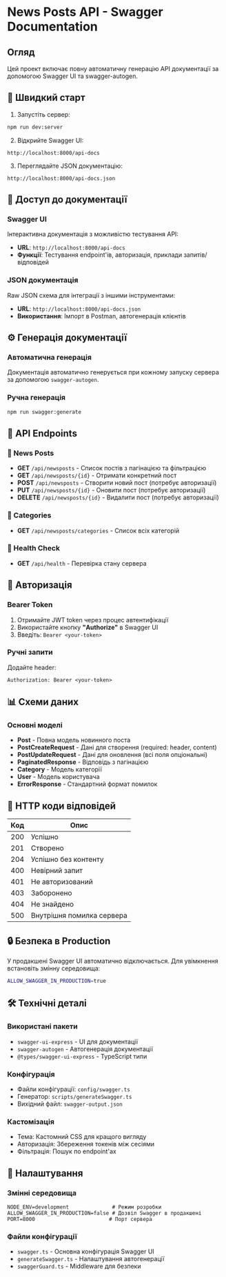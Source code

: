 # News Posts API - Swagger Documentation

## Огляд

Цей проект включає повну автоматичну генерацію API документації за допомогою Swagger UI та swagger-autogen.

## 🚀 Швидкий старт

1. Запустіть сервер:
```bash
npm run dev:server
```

2. Відкрийте Swagger UI:
```
http://localhost:8000/api-docs
```

3. Переглядайте JSON документацію:
```
http://localhost:8000/api-docs.json
```

## 📖 Доступ до документації

### Swagger UI
Інтерактивна документація з можливістю тестування API:
- **URL**: `http://localhost:8000/api-docs`
- **Функції**: Тестування endpoint'ів, авторизація, приклади запитів/відповідей

### JSON документація
Raw JSON схема для інтеграції з іншими інструментами:
- **URL**: `http://localhost:8000/api-docs.json`
- **Використання**: Імпорт в Postman, автогенерація клієнтів

## ⚙️ Генерація документації

### Автоматична генерація
Документація автоматично генерується при кожному запуску сервера за допомогою `swagger-autogen`.

### Ручна генерація
```bash
npm run swagger:generate
```

## 🔗 API Endpoints

### 📰 News Posts
- **GET** `/api/newsposts` - Список постів з пагінацією та фільтрацією
- **GET** `/api/newsposts/{id}` - Отримати конкретний пост
- **POST** `/api/newsposts` - Створити новий пост (потребує авторизації)
- **PUT** `/api/newsposts/{id}` - Оновити пост (потребує авторизації)  
- **DELETE** `/api/newsposts/{id}` - Видалити пост (потребує авторизації)

### 📂 Categories
- **GET** `/api/newsposts/categories` - Список всіх категорій

### 🏥 Health Check
- **GET** `/api/health` - Перевірка стану сервера

## 🔐 Авторизація

### Bearer Token
1. Отримайте JWT token через процес автентифікації
2. Використайте кнопку **"Authorize"** в Swagger UI
3. Введіть: `Bearer <your-token>`

### Ручні запити
Додайте header:
```
Authorization: Bearer <your-token>
```

## 📊 Схеми даних

### Основні моделі
- **Post** - Повна модель новинного поста
- **PostCreateRequest** - Дані для створення (required: header, content)
- **PostUpdateRequest** - Дані для оновлення (всі поля опціональні)
- **PaginatedResponse** - Відповідь з пагінацією
- **Category** - Модель категорії
- **User** - Модель користувача
- **ErrorResponse** - Стандартний формат помилок

## 📝 HTTP коди відповідей

| Код | Опис |
|-----|------|
| 200 | Успішно |
| 201 | Створено |
| 204 | Успішно без контенту |
| 400 | Невірний запит |
| 401 | Не авторизований |
| 403 | Заборонено |
| 404 | Не знайдено |
| 500 | Внутрішня помилка сервера |

## 🔒 Безпека в Production

У продакшені Swagger UI автоматично відключається. Для увімкнення встановіть змінну середовища:
```bash
ALLOW_SWAGGER_IN_PRODUCTION=true
```

## 🛠️ Технічні деталі

### Використані пакети
- `swagger-ui-express` - UI для документації
- `swagger-autogen` - Автогенерація документації
- `@types/swagger-ui-express` - TypeScript типи

### Конфігурація
- Файли конфігурації: `config/swagger.ts`
- Генератор: `scripts/generateSwagger.ts`
- Вихідний файл: `swagger-output.json`

### Кастомізація
- Тема: Кастомний CSS для кращого вигляду
- Авторизація: Збереження токенів між сесіями
- Фільтрація: Пошук по endpoint'ах

## 🔧 Налаштування

### Змінні середовища
```env
NODE_ENV=development              # Режим розробки
ALLOW_SWAGGER_IN_PRODUCTION=false # Дозвіл Swagger в продакшені
PORT=8000                        # Порт сервера
```

### Файли конфігурації
- `swagger.ts` - Основна конфігурація Swagger UI
- `generateSwagger.ts` - Налаштування автогенерації
- `swaggerGuard.ts` - Middleware для безпеки
